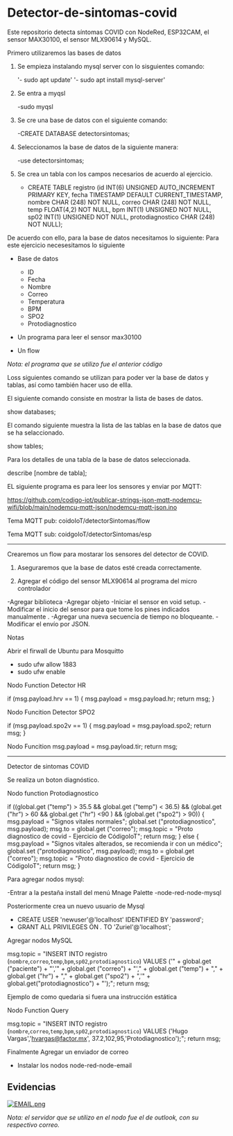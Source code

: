 # Detector-de-sintomas-covid
Este repositorio detecta síntomas COVID con NodeRed, ESP32CAM, el sensor MAX30100, el sensor MLX90614 y MySQL.


Primero utilizaremos las bases de datos


1. Se empieza instalando mysql server con lo sisguientes comando:

   '- sudo apt update'
   '- sudo apt install mysql-server'

2. Se entra a myqsl

   -sudo myqsl

3. Se cre una base de datos con el siguiente comando:
    
    -CREATE DATABASE detectorsintomas;

4. Seleccionamos la base de datos de la siguiente manera:
    
    -use detectorsintomas;

5. Se crea un tabla con los campos necesarios de acuerdo al ejercicio.
   - CREATE TABLE registro (id INT(6) UNSIGNED AUTO_INCREMENT PRIMARY KEY, fecha
   TIMESTAMP DEFAULT CURRENT_TIMESTAMP, nombre CHAR (248) NOT NULL, correo CHAR (248) NOT NULL, temp FLOAT(4,2) NOT NULL, bpm INT(1) UNSIGNED NOT NULL, sp02 INT(1) UNSIGNED NOT NULL, protodiagnostico CHAR (248) NOT NULL);

De acuerdo con ello, para la base de datos necesitamos lo siguiente:
Para este ejercicio necesesitamos lo siguiente
- Base de datos
	- ID
	- Fecha
	- Nombre
	- Correo
	- Temperatura
	- BPM
	- SPO2
	- Protodiagnostico

- Un programa para leer el sensor max30100
- Un flow

*Nota: el programa que se utilizo fue el anterior código*


Loss siguientes comando se utilizan para poder ver la base de datos y tablas, así como también hacer uso de ellla.

El siguiente comando consiste en mostrar la lista de bases de datos.

 show databases; 

El comando siguiente muestra la lista de las tablas en la base de datos que se ha selaccionado.
 
 show tables;

Para los detalles de una tabla de la base de datos seleccionada.

 describe [nombre de tabla];

 EL siguiente programa es para leer los sensores y enviar por MQTT:

https://github.com/codigo-iot/publicar-strings-json-mqtt-nodemcu-wifi/blob/main/nodemcu-mqtt-json/nodemcu-mqtt-json.ino


Tema MQTT pub: coidoIoT/detectorSintomas/flow


Tema MQTT sub: coidgoIoT/detectorSintomas/esp



------------------------------------------------------

Crearemos un flow para mostarar los sensores del detector de COVID.


1. Aseguraremos que la base de datos esté creada correctamente.

2. Agregar el código del sensor MLX90614 al programa del micro controlador

-Agregar biblioteca
-Agregar objeto 
-Iniciar el sensor en void setup.
-Modificar el inicio del sensor para que tome los pines indicados manualmente .
-Agregar una nueva secuencia de tiempo no bloqueante.
-Modificar el envío por JSON.



Notas



Abrir el firwall de Ubuntu para Mosquitto
- sudo ufw allow 1883
- sudo ufw enable



Nodo Function Detector HR


 if (msg.payload.hrv == 1) {
    msg.payload = msg.payload.hr;
    return msg;
    }

Nodo Funcition Detector SPO2


 if (msg.payload.spo2v == 1) {
    msg.payload = msg.payload.spo2;
    return msg;
 }


Nodo Funcition msg.payload = msg.payload.tir;
return msg;

--------------------------------------------------
Detector de sintomas COVID

Se realiza un boton diagnóstico.



Nodo function Protodiagnostico


 if ((global.get ("temp") > 35.5 && global.get ("temp") < 36.5) && (global.get ("hr") > 60 && global.get ("hr") <90 ) && (global.get ("spo2") > 90))
 {
    msg.payload = "Signos vitales normales";
    global.set ("protodiagnostico", msg.payload);
    msg.to = global.get ("correo");
    msg.topic = "Proto diagnostico de covid - Ejercicio de CódigoIoT";
    return msg;
 }
 else {
    msg.payload = "Signos vitales alterados, se recomienda ir con un médico";
    global.set ("protodiagnostico", msg.payload);
    msg.to = global.get ("correo");
    msg.topic = "Proto diagnostico de covid - Ejercicio de CódigoIoT";
    return msg;
 }



Para agregar nodos mysql:


-Entrar a la pestaña install del menú Mnage Palette
-node-red-node-mysql



Posteriormente crea un nuevo usuario de Mysql


- CREATE USER 'newuser'@'localhost' IDENTIFIED BY 'password';
- GRANT ALL PRIVILEGES ON *.* TO 'Zuriel'@'localhost';


Agregar nodos MySQL



  msg.topic = "INSERT INTO registro (`nombre`,`correo`,`temp`,`bpm`,`sp02`,`protodiagnostico`) VALUES ('" + global.get ("paciente") + "','" + global.get ("correo") + "'," + global.get ("temp") + "," + global.get ("hr") + "," + global.get ("spo2") + ",'" + global.get("protodiagnostico") + "');";
  return msg;


Ejemplo de como quedaria si fuera una instrucción estática

Nodo Function Query


 msg.topic = "INSERT INTO registro (`nombre`,`correo`,`temp`,`bpm`,`sp02`,`protodiagnostico`) VALUES ('Hugo Vargas','hvargas@factor.mx', 37.2,102,95,'Protodiagnostico');";
 return msg;


Finalmente Agregar un enviador de correo


- Instalar los nodos node-red-node-email



## Evidencias

[![EMAIL.png](https://i.postimg.cc/vZHd67bW/EMAIL.png)](https://postimg.cc/8j3Y26F5)

*Nota: el servidor que se utilizo en el nodo fue el de outlook, con su respectivo correo.*


